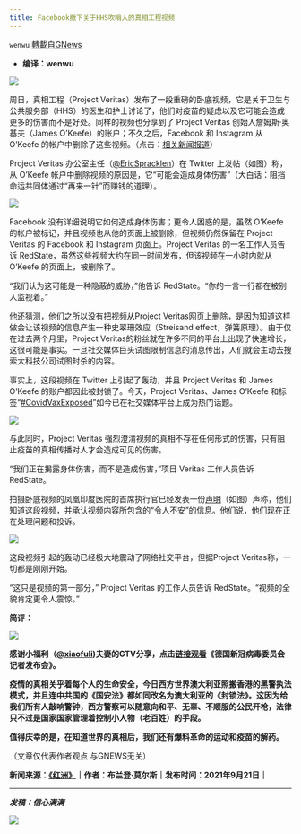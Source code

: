 ```yaml
---
title: Facebook撤下关于HHS吹哨人的真相工程视频
---
```

`wenwu` [轉載自GNews](https://gnews.org/zh-hans/1549855/)

- **编译：wenwu**


![](https://assets.gnews.org/wp-content/uploads/2021/09/tempsnip112.png)

周日，真相工程（Project Veritas）发布了一段重磅的卧底视频，它是关于卫生与公共服务部（HHS）的医生和护士讨论了，他们对疫苗的疑虑以及它可能会造成更多的伤害而不是好处。同样的视频也分享到了 Project Veritas 创始人詹姆斯·奥基夫（James O’Keefe）的账户；不久之后，Facebook 和 Instagram 从 O’Keefe 的帐户中删除了这些视频。（点击：[相关新闻报道](https://gnews.org/zh-hans/1547340/)）

Project Veritas 办公室主任（[@EricSpracklen](https://twitter.com/EricSpracklen/status/1440133533964640257?s=20)）在 Twitter 上发帖（如图）称，从 O’Keefe 帐户中删除视频的原因是，它“可能会造成身体伤害”（大白话：阻挡命运共同体通过“再来一针”而赚钱的道理）。

![](https://assets.gnews.org/wp-content/uploads/2021/09/unnamed-2021-09-23T132800.845.png)

Facebook 没有详细说明它如何造成身体伤害；更令人困惑的是，虽然 O’Keefe 的帐户被标记，并且视频也从他的页面上被删除，但视频仍然保留在 Project Veritas 的 Facebook 和 Instagram 页面上。Project Veritas 的一名工作人员告诉 RedState，虽然这些视频大约在同一时间发布，但该视频在一小时内就从 O’Keefe 的页面上，被删除了。

“我们认为这可能是一种隐蔽的威胁，”他告诉 RedState。“你的一言一行都在被别人监视着。”

他还猜测，他们之所以没有把视频从Project Veritas网页上删除，是因为知道这样做会让该视频的信息产生一种史翠珊效应（Streisand effect，弹簧原理）。由于仅在过去两个月里，Project Veritas的粉丝就在许多不同的平台上出现了快速增长，这很可能是事实。一旦社交媒体巨头试图限制信息的消息传出，人们就会主动去搜索大科技公司试图封杀的内容。

事实上，这段视频在 Twitter 上引起了轰动，并且 Project Veritas 和 James O’Keefe 的账户都因此被封锁了。今天，Project Veritas、James O’Keefe 和标签“[#CovidVaxExposed](https://twitter.com/EricSpracklen/status/1440219661228933120?s=20)”如今已在社交媒体平台上成为热门话题。

![](https://assets.gnews.org/wp-content/uploads/2021/09/unnamed-2021-09-23T132942.609.png)

与此同时，Project Veritas 强烈澄清视频的真相不存在任何形式的伤害，只有阻止疫苗的真相传播对人才会造成可见的伤害。

“我们正在揭露身体伤害，而不是造成伤害，”项目 Veritas 工作人员告诉 RedState。

拍摄卧底视频的凤凰印度医院的首席执行官已经发表一份[声明](https://twitter.com/EricSpracklen/status/1440184512361615363?s=20)（如图）声称，他们知道这段视频，并承认视频内容所包含的“令人不安”的信息。他们说，他们现在正在处理问题和投诉。

![](https://assets.gnews.org/wp-content/uploads/2021/09/unnamed-2021-09-23T133119.497.png)

这段视频引起的轰动已经极大地震动了网络社交平台，但据Project Veritas称，一切都是刚刚开始。

“这只是视频的第一部分，” Project Veritas 的工作人员告诉 RedState。“视频的全貌肯定更令人震惊。”

**简评：**

![](https://assets.gnews.org/wp-content/uploads/2021/09/unnamed-2021-09-23T133717.348.png)

**感谢小福利（[@xiaofuli](https://gettr.com/post/pbzabh86ba))夫妻的GTV分享，点击[链接观看](https://gtv.org/video/id=614b9d...)《德国新冠病毒委员会记者发布会》。**

**疫情的真相关乎着每个人的生命安全，今日西方世界澳大利亚照搬香港的黑警执法模式，并且连中共国的《国安法》都如同改名为澳大利亚的《封锁法》。这因为给我们所有人敲响警钟，西方警察可以随意向和平、无辜、不顺服的公民开枪，法律只不过是国家国家管理着控制小人物（老百姓）的手段。**

**值得庆幸的是，在知道世界的真相后，我们还有爆料革命的运动和疫苗的解药。**

（文章仅代表作者观点 与GNEWS无关）

**新闻来源：[《红洲》](https://redstate.com/brandon_morse/2021/09/21/facebook-takes-down-project-veritas-video-featuring-hhs-staff-denouncing-the-covid-19-vaccine-n446044)｜作者：布兰登·莫尔斯｜发布时间：2021年9月21日｜**

* * *

***发稿：信心满满***

![](https://assets.gnews.org/wp-content/uploads/2021/09/GNEWS_CH.-1.jpeg)
